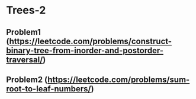 # Trees-2

## Problem1 (https://leetcode.com/problems/construct-binary-tree-from-inorder-and-postorder-traversal/)

## Problem2 (https://leetcode.com/problems/sum-root-to-leaf-numbers/)
   
